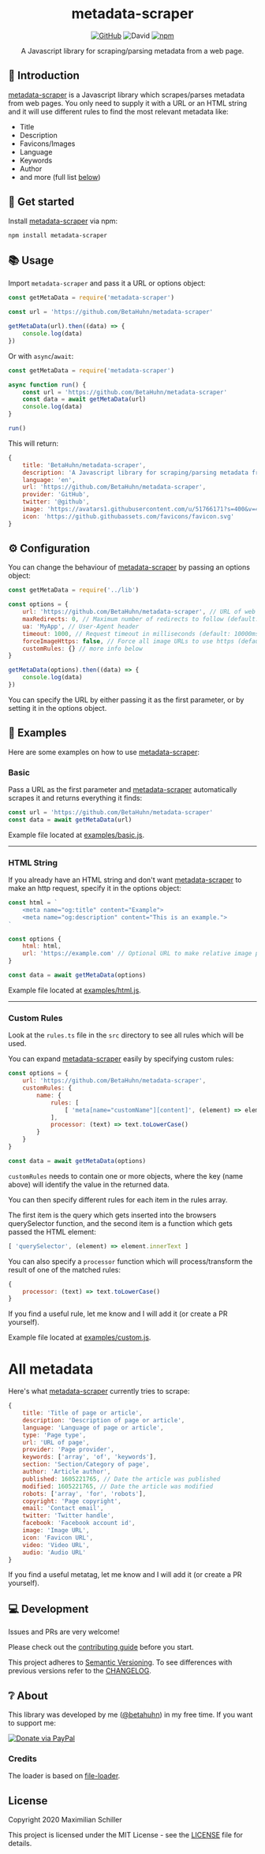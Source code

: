<div align="center">
	
# metadata-scraper

[![GitHub](https://img.shields.io/github/license/mashape/apistatus.svg)](https://github.com/BetaHuhn/metadata-scraper/blob/master/LICENSE) ![David](https://img.shields.io/david/betahuhn/metadata-scraper) [![npm](https://img.shields.io/npm/v/metadata-scraper)](https://www.npmjs.com/package/metadata-scraper)

A Javascript library for scraping/parsing metadata from a web page.

</div>

## 👋 Introduction

[metadata-scraper](https://github.com/BetaHuhn/metadata-scraper) is a Javascript library which scrapes/parses metadata from web pages. You only need to supply it with a URL or an HTML string and it will use different rules to find the most relevant metadata like:

- Title
- Description
- Favicons/Images
- Language
- Keywords
- Author
- and more (full list [below](#))

## 🚀 Get started

Install [metadata-scraper](https://github.com/BetaHuhn/metadata-scraper) via npm:
```shell
npm install metadata-scraper
```

## 📚 Usage

Import `metadata-scraper` and pass it a URL or options object:

```js
const getMetaData = require('metadata-scraper')

const url = 'https://github.com/BetaHuhn/metadata-scraper'

getMetaData(url).then((data) => {
	console.log(data)
})
```

Or with `async`/`await`:

```js
const getMetaData = require('metadata-scraper')

async function run() {
	const url = 'https://github.com/BetaHuhn/metadata-scraper'
	const data = await getMetaData(url)
	console.log(data)
}

run()
```

This will return:

```js
{
	title: 'BetaHuhn/metadata-scraper',
	description: 'A Javascript library for scraping/parsing metadata from a web page.',
	language: 'en',
	url: 'https://github.com/BetaHuhn/metadata-scraper',
	provider: 'GitHub',
	twitter: '@github',
	image: 'https://avatars1.githubusercontent.com/u/51766171?s=400&v=4',
	icon: 'https://github.githubassets.com/favicons/favicon.svg'
}
```

## ⚙️ Configuration

You can change the behaviour of [metadata-scraper](https://github.com/BetaHuhn/metadata-scraper) by passing an options object:

```js
const getMetaData = require('../lib')

const options = {
	url: 'https://github.com/BetaHuhn/metadata-scraper', // URL of web page
	maxRedirects: 0, // Maximum number of redirects to follow (default: 5)
	ua: 'MyApp', // User-Agent header
	timeout: 1000, // Request timeout in milliseconds (default: 10000ms)
	forceImageHttps: false, // Force all image URLs to use https (default: true)
	customRules: {} // more info below
}

getMetaData(options).then((data) => {
	console.log(data)
})
```

You can specify the URL by either passing it as the first parameter, or by setting it in the options object.

## 📖 Examples

Here are some examples on how to use [metadata-scraper](https://github.com/BetaHuhn/metadata-scraper):

### Basic

Pass a URL as the first parameter and [metadata-scraper](https://github.com/BetaHuhn/metadata-scraper) automatically scrapes it and returns everything it finds:

```js
const url = 'https://github.com/BetaHuhn/metadata-scraper'
const data = await getMetaData(url)
```

Example file located at [examples/basic.js](/examples/basic.js).

---

### HTML String

If you already have an HTML string and don't want [metadata-scraper](https://github.com/BetaHuhn/metadata-scraper) to make an http request, specify it in the options object:

```js
const html = `
	<meta name="og:title" content="Example">
	<meta name="og:description" content="This is an example.">
`

const options {
	html: html, 
	url: 'https://example.com' // Optional URL to make relative image paths absolute
}

const data = await getMetaData(options)
```

Example file located at [examples/html.js](/examples/html.js).

---

### Custom Rules

Look at the `rules.ts` file in the `src` directory to see all rules which will be used.

You can expand [metadata-scraper](https://github.com/BetaHuhn/metadata-scraper) easily by specifying custom rules:

```js
const options = {
	url: 'https://github.com/BetaHuhn/metadata-scraper',
	customRules: {
		name: {
			rules: [
				[ 'meta[name="customName"][content]', (element) => element.getAttribute('content') ]
			],
			processor: (text) => text.toLowerCase()
		}
	}
}

const data = await getMetaData(options)
```

`customRules` needs to contain one or more objects, where the key (name above) will identify the value in the returned data. 

You can then specify different rules for each item in the rules array. 

The first item is the query which gets inserted into the browsers querySelector function, and the second item is a function which gets passed the HTML element:

```js
[ 'querySelector', (element) => element.innerText ]
```

You can also specify a `processor` function which will process/transform the result of one of the matched rules:

```js
{
	processor: (text) => text.toLowerCase()
}
```

If you find a useful rule, let me know and I will add it (or create a PR yourself).

Example file located at [examples/custom.js](/examples/custom.js).

# All metadata

Here's what [metadata-scraper](https://github.com/BetaHuhn/metadata-scraper) currently tries to scrape:

```js
{
	title: 'Title of page or article',
	description: 'Description of page or article',
	language: 'Language of page or article',
	type: 'Page type',
	url: 'URL of page',
	provider: 'Page provider',
	keywords: ['array', 'of', 'keywords'],
	section: 'Section/Category of page',
	author: 'Article author',
	published: 1605221765, // Date the article was published
	modified: 1605221765, // Date the article was modified
	robots: ['array', 'for', 'robots'],
	copyright: 'Page copyright',
	email: 'Contact email',
	twitter: 'Twitter handle',
	facebook: 'Facebook account id',
	image: 'Image URL',
	icon: 'Favicon URL',
	video: 'Video URL',
	audio: 'Audio URL'
}
```

If you find a useful metatag, let me know and I will add it (or create a PR yourself).

## 💻 Development

Issues and PRs are very welcome!

Please check out the [contributing guide](CONTRIBUTING.md) before you start.

This project adheres to [Semantic Versioning](https://semver.org/spec/v2.0.0.html). To see differences with previous versions refer to the [CHANGELOG](CHANGELOG.md).

## ❔ About

This library was developed by me ([@betahuhn](https://github.com/BetaHuhn)) in my free time. If you want to support me:

[![Donate via PayPal](https://img.shields.io/badge/paypal-donate-009cde.svg)](https://www.paypal.com/cgi-bin/webscr?cmd=_s-xclick&hosted_button_id=394RTSBEEEFEE)

### Credits

The loader is based on [file-loader](https://github.com/webpack-contrib/file-loader).

## License

Copyright 2020 Maximilian Schiller

This project is licensed under the MIT License - see the [LICENSE](LICENSE) file for details.
